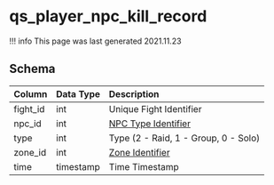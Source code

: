 # qs_player_npc_kill_record

!!! info
	This page was last generated 2021.11.23

## Schema
| Column | Data Type | Description |
| :--- | :--- | :--- |
| fight_id | int | Unique Fight Identifier |
| npc_id | int | [NPC Type Identifier](../../schema/npcs/npc_types.md) |
| type | int | Type (2 - Raid, 1 - Group, 0 - Solo) |
| zone_id | int | [Zone Identifier](../../../../server/zones/zone-list) |
| time | timestamp | Time Timestamp |

